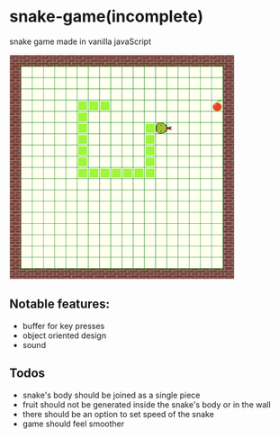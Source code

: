 # snake-game(incomplete)
snake game made in vanilla javaScript

<img src = https://github.com/hackasaur/snake-game/blob/master/snake_game_screenshot.png width = 400 height =400>

## Notable features:
* buffer for key presses
* object oriented design
* sound

## Todos
* snake's body should be joined as a single piece
* fruit should not be generated inside the snake's body or in the wall
* there should be an option to set speed of the snake
* game should feel smoother
